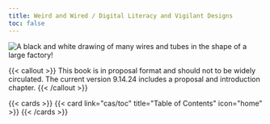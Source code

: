 ```yaml
---
title: Weird and Wired / Digital Literacy and Vigilant Designs
toc: false
---
```


![A black and white drawing of many wires and tubes in the shape of a large factory!](cas/assets/factory.png "A placeholder image [AI generated]")

{{< callout >}}
  This book is in proposal format and should not to be widely circulated. The current version 9.14.24 includes a proposal and introduction chapter. 
{{< /callout >}}

{{< cards >}}
  	{{< card link="cas/toc" title="Table of Contents" icon="home" >}}
{{< /cards >}}
